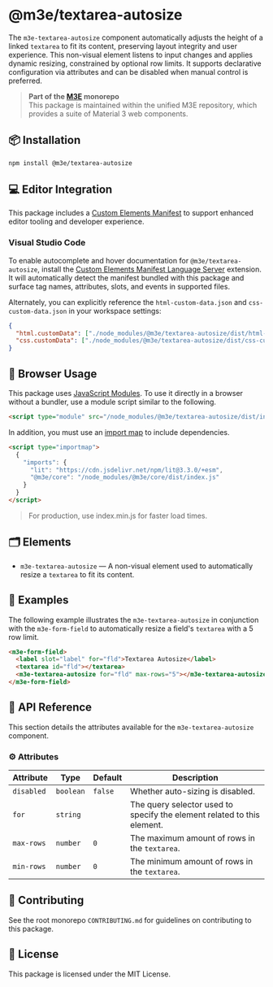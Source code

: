 # @m3e/textarea-autosize

The `m3e-textarea-autosize` component automatically adjusts the height of a linked `textarea` to fit its content, preserving layout integrity and user experience. This non-visual element listens to input changes and applies dynamic resizing, constrained by optional row limits. It supports declarative configuration via attributes and can be disabled when manual control is preferred.

> **Part of the [M3E](../../README.md) monorepo**  
> This package is maintained within the unified M3E repository, which provides a suite of Material 3 web components.

## 📦 Installation

```bash
npm install @m3e/textarea-autosize
```

## 💻 Editor Integration

This package includes a [Custom Elements Manifest](https://github.com/webcomponents/custom-elements-manifest) to support enhanced editor tooling and developer experience.

### Visual Studio Code

To enable autocomplete and hover documentation for `@m3e/textarea-autosize`, install the [Custom Elements Manifest Language Server](https://marketplace.visualstudio.com/items?itemName=pwrs.cem-language-server-vscode) extension. It will automatically detect the manifest bundled with this package and surface tag names, attributes, slots, and events in supported files.

Alternately, you can explicitly reference the `html-custom-data.json` and `css-custom-data.json` in your workspace settings:

```json
{
  "html.customData": ["./node_modules/@m3e/textarea-autosize/dist/html-custom-data.json"],
  "css.customData": ["./node_modules/@m3e/textarea-autosize/dist/css-custom-data.json"]
}
```

## 🚀 Browser Usage

This package uses [JavaScript Modules](https://developer.mozilla.org/en-US/docs/Web/JavaScript/Guide/Modules#module_specifiers). To use it directly in a browser without a bundler, use a module script similar to the following.

```html
<script type="module" src="/node_modules/@m3e/textarea-autosize/dist/index.js"></script>
```

In addition, you must use an [import map](https://developer.mozilla.org/en-US/docs/Web/HTML/Reference/Elements/script/type/importmap) to include dependencies.

```html
<script type="importmap">
  {
    "imports": {
      "lit": "https://cdn.jsdelivr.net/npm/lit@3.3.0/+esm",
      "@m3e/core": "/node_modules/@m3e/core/dist/index.js"
    }
  }
</script>
```

> For production, use index.min.js for faster load times.

## 🗂️ Elements

- `m3e-textarea-autosize` — A non-visual element used to automatically resize a `textarea` to fit its content.

## 🧪 Examples

The following example illustrates the `m3e-textarea-autosize` in conjunction with the `m3e-form-field` to automatically resize a field's `textarea` with a 5 row limit.

```html
<m3e-form-field>
  <label slot="label" for="fld">Textarea Autosize</label>
  <textarea id="fld"></textarea>
  <m3e-textarea-autosize for="fld" max-rows="5"></m3e-textarea-autosize>
</m3e-form-field>
```

## 📖 API Reference

This section details the attributes available for the `m3e-textarea-autosize` component.

### ⚙️ Attributes

| Attribute  | Type      | Default | Description                                                             |
| ---------- | --------- | ------- | ----------------------------------------------------------------------- |
| `disabled` | `boolean` | `false` | Whether auto-sizing is disabled.                                        |
| `for`      | `string`  |         | The query selector used to specify the element related to this element. |
| `max-rows` | `number`  | `0`     | The maximum amount of rows in the `textarea`.                           |
| `min-rows` | `number`  | `0`     | The minimum amount of rows in the `textarea`.                           |

## 🤝 Contributing

See the root monorepo `CONTRIBUTING.md` for guidelines on contributing to this package.

## 📄 License

This package is licensed under the MIT License.
